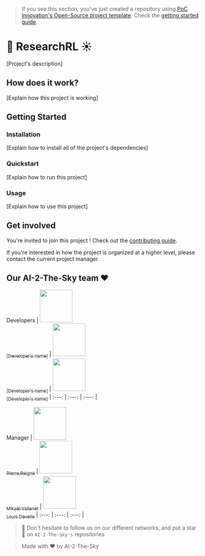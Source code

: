 > If you see this section, you've just created a repository using [PoC Innovation's Open-Source project template](https://github.com/PoCInnovation/open-source-project-template). Check the [getting started guide](./.github/getting-started.md).

# 🚀 ResearchRL ☀️

[Project's description]

## How does it work?

[Explain how this project is working]

## Getting Started

### Installation

[Explain how to install all of the project's dependencies]

### Quickstart

[Explain how to run this project]

### Usage

[Explain how to use this project]

## Get involved

You're invited to join this project ! Check out the [contributing guide](./CONTRIBUTING.md).

If you're interested in how the project is organized at a higher level, please contact the current project manager.

## Our AI-2-The-Sky team :heart:

Developers
| [<img src="https://github.com/MrZalTy.png?size=85" width=85><br><sub>[Developer's name]</sub>](https://github.com/MrZalTy) | [<img src="https://github.com/MrZalTy.png?size=85" width=85><br><sub>[Developer's name]</sub>](https://github.com/MrZalTy) | [<img src="https://github.com/MrZalTy.png?size=85" width=85><br><sub>[Developer's name]</sub>](https://github.com/MrZalTy)
| :---: | :---: | :---: |

Manager
| [<img src="https://github.com/ppeigne.png?size=85" width=85><br><sub>Pierre Peigné</sub>](https://github.com/ppeigne) | [<img src="https://github.com/Mikatech.png?size=85" width=85><br><sub>Mikaël Vallenet</sub>](https://github.com/Mikatech) |  [<img src="https://github.com/ezalos.png?size=85" width=85><br><sub>Louis Develle</sub>](https://github.com/ezalos)
| :---: | :---: | :---: |


> :rocket: Don't hesitate to follow us on our different networks, and put a star 🌟 on `AI-2-The-Sky's` repositories

> Made with :heart: by AI-2-The-Sky
